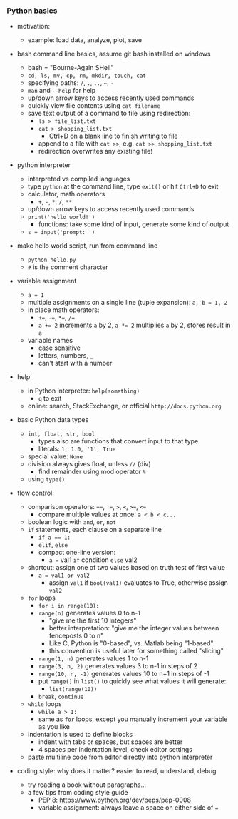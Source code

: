 ### Python basics

- motivation:
    - example: load data, analyze, plot, save
- bash command line basics, assume git bash installed on windows
    - bash = "Bourne-Again SHell"
    - `cd, ls, mv, cp, rm, mkdir, touch, cat`
    - specifying paths: `/`, `.`, `..`, `~`, `-`
    - `man` and `--help` for help
    - up/down arrow keys to access recently used commands
    - quickly view file contents using `cat filename`
    - save text output of a command to file using redirection:
        - `ls > file_list.txt`
        - `cat > shopping_list.txt`
            - Ctrl+D on a blank line to finish writing to file
        - append to a file with `cat >>`, e.g. `cat >> shopping_list.txt`
        - redirection overwrites any existing file!
- python interpreter
    - interpreted vs compiled languages
    - type `python` at the command line, type `exit()` or hit `Ctrl+D` to exit
    - calculator, math operators
        - `+`, `-`, `*`, `/`, `**`
    - up/down arrow keys to access recently used commands
    - `print('hello world!')`
        - functions: take some kind of input, generate some kind of output
    - `s = input('prompt: ')`
- make hello world script, run from command line
    - `python hello.py`
    - `#` is the comment character
- variable assignment
    - `a = 1`
    - multiple assignments on a single line (tuple expansion): `a, b = 1, 2`
    - in place math operators:
        - `+=`, `-=`, `*=`, `/=`
        - `a += 2` increments `a` by 2, `a *= 2` multiplies `a` by 2, stores result in `a`
    - variable names
        - case sensitive
        - letters, numbers, `_`
        - can't start with a number
- help
    - in Python interpreter: `help(something)`
        - `q` to exit
    - online: search, StackExchange, or official `http://docs.python.org`
- basic Python data types
    - `int, float, str, bool`
        - types also are functions that convert input to that type
        - literals: `1, 1.0, '1', True`
    - special value: `None`
    - division always gives float, unless `//` (div)
        - find remainder using mod operator `%`
    - using `type()`
- flow control:
    - comparison operators: `==`, `!=`, `>`, `<`, `>=`, `<=`
        - compare multiple values at once: `a < b < c...`
    - boolean logic with `and`, `or`, `not`
    - `if` statements, each clause on a separate line
        - `if a == 1:`
        - `elif`, `else`
        - compact one-line version:
            - `a =` val1 `if` condition `else` val2
    - shortcut: assign one of two values based on truth test of first value
        - `a = val1 or val2`
            - assign `val1` if `bool(val1)` evaluates to True, otherwise assign `val2`
    - `for` loops
        - `for i in range(10):`
        - `range(n)` generates values 0 to n-1
            - "give me the first 10 integers"
            - better interpretation: "give me the integer values between fenceposts 0 to n"
            - Like C, Python is "0-based", vs. Matlab being "1-based"
            - this convention is useful later for something called "slicing"
        - `range(1, n)` generates values 1 to n-1
        - `range(3, n, 2)` generates values 3 to n-1 in steps of 2
        - `range(10, n, -1)` generates values 10 to n+1 in steps of -1
        - put `range()` in `list()` to quickly see what values it will generate:
            - `list(range(10))`
        - `break`, `continue`
    - `while` loops
        - `while a > 1:`
        - same as `for` loops, except you manually increment your variable as you like
    - indentation is used to define blocks
        - indent with tabs or spaces, but spaces are better
        - 4 spaces per indentation level, check editor settings
    - paste multiline code from editor directly into python interpreter

- coding style: why does it matter? easier to read, understand, debug
    - try reading a book without paragraphs...
    - a few tips from coding style guide
        - PEP 8: <https://www.python.org/dev/peps/pep-0008>
        - variable assignment: always leave a space on either side of `=`
